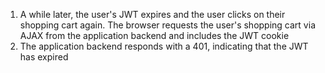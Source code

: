 1. A while later, the user's JWT expires and the user clicks on their shopping cart again. The browser requests the user's shopping cart via AJAX from the application backend and includes the JWT cookie
1. The application backend responds with a 401, indicating that the JWT has expired